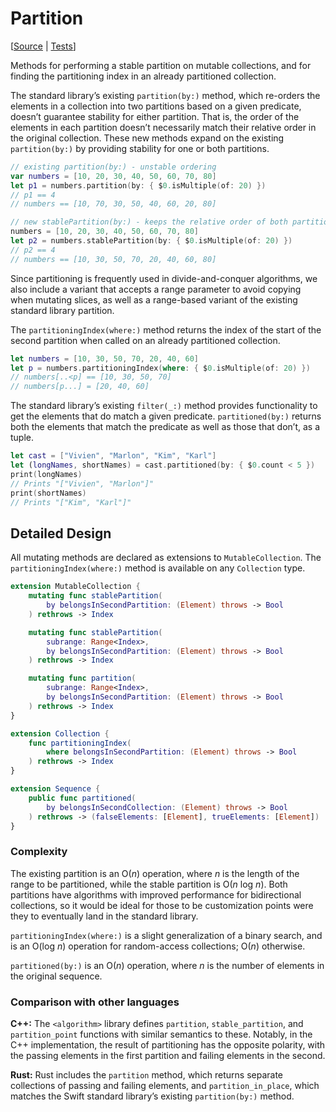 # Partition

[[Source](https://github.com/apple/swift-algorithms/blob/main/Sources/Algorithms/Partition.swift) | 
 [Tests](https://github.com/apple/swift-algorithms/blob/main/Tests/SwiftAlgorithmsTests/PartitionTests.swift)]

Methods for performing a stable partition on mutable collections, and for 
finding the partitioning index in an already partitioned collection.

The standard library’s existing `partition(by:)` method, which re-orders the
elements in a collection into two partitions based on a given predicate, doesn’t
guarantee stability for either partition. That is, the order of the elements in
each partition doesn’t necessarily match their relative order in the original
collection. These new methods expand on the existing `partition(by:)` by
providing stability for one or both partitions.

```swift
// existing partition(by:) - unstable ordering
var numbers = [10, 20, 30, 40, 50, 60, 70, 80]
let p1 = numbers.partition(by: { $0.isMultiple(of: 20) })
// p1 == 4
// numbers == [10, 70, 30, 50, 40, 60, 20, 80]

// new stablePartition(by:) - keeps the relative order of both partitions
numbers = [10, 20, 30, 40, 50, 60, 70, 80]
let p2 = numbers.stablePartition(by: { $0.isMultiple(of: 20) })
// p2 == 4
// numbers == [10, 30, 50, 70, 20, 40, 60, 80]
```

Since partitioning is frequently used in divide-and-conquer algorithms, we also
include a variant that accepts a range parameter to avoid copying when mutating
slices, as well as a range-based variant of the existing standard library
partition.

The  `partitioningIndex(where:)` method returns the index of the start of the
second partition when called on an already partitioned collection.

```swift
let numbers = [10, 30, 50, 70, 20, 40, 60]
let p = numbers.partitioningIndex(where: { $0.isMultiple(of: 20) })
// numbers[..<p] == [10, 30, 50, 70]
// numbers[p...] = [20, 40, 60]
```

The standard library’s existing `filter(_:)` method provides functionality to
get the elements that do match a given predicate. `partitioned(by:)` returns
both the elements that match the predicate as well as those that don’t, as a
tuple.

```swift
let cast = ["Vivien", "Marlon", "Kim", "Karl"]
let (longNames, shortNames) = cast.partitioned(by: { $0.count < 5 })
print(longNames)
// Prints "["Vivien", "Marlon"]"
print(shortNames)
// Prints "["Kim", "Karl"]"
```

## Detailed Design

All mutating methods are declared as extensions to `MutableCollection`.
The `partitioningIndex(where:)` method is available on any `Collection` type.

```swift
extension MutableCollection {
    mutating func stablePartition(
        by belongsInSecondPartition: (Element) throws -> Bool
    ) rethrows -> Index

    mutating func stablePartition(
        subrange: Range<Index>,
        by belongsInSecondPartition: (Element) throws -> Bool
    ) rethrows -> Index

    mutating func partition(
        subrange: Range<Index>,
        by belongsInSecondPartition: (Element) throws -> Bool
    ) rethrows -> Index
}

extension Collection {
    func partitioningIndex(
        where belongsInSecondPartition: (Element) throws -> Bool
    ) rethrows -> Index
}

extension Sequence {
    public func partitioned(
        by belongsInSecondCollection: (Element) throws -> Bool
    ) rethrows -> (falseElements: [Element], trueElements: [Element])
}
```

### Complexity

The existing partition is an O(_n_) operation, where _n_ is the length of the
range to be partitioned, while the stable partition is O(_n_ log _n_). Both
partitions have algorithms with improved performance for bidirectional
collections, so it would be ideal for those to be customization points were they
to eventually land in the standard library.

`partitioningIndex(where:)` is a slight generalization of a binary search, and
is an O(log _n_) operation for random-access collections; O(_n_) otherwise.

`partitioned(by:)` is an O(_n_) operation, where _n_ is the number of elements
in the original sequence.

### Comparison with other languages

**C++:** The `<algorithm>` library defines `partition`, `stable_partition`, and
`partition_point` functions with similar semantics to these. Notably, in the C++
implementation, the result of partitioning has the opposite polarity, with the
passing elements in the first partition and failing elements in the second.

**Rust:** Rust includes the `partition` method, which returns separate
collections of passing and failing elements, and `partition_in_place`, which
matches the Swift standard library’s existing `partition(by:)` method.
